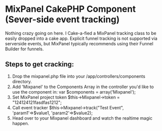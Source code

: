 # MixPanel CakePHP Component (Sever-side event tracking)
Nothing crazy going on here.  I Cake-a-fied a MixPanel tracking class to be easily dropped into a cake app.  Explicit funnel tracking is not supported via serverside events, but MixPanel typically recommends using their Funnel Builder for funnels.

## Steps to get cracking:
1.    Drop the mixpanel.php file into your /app/controllers/components directory.
2.    Add 'Mixpanel' to the Components Array in the controller you'd like to use the component in:
     var $components = array('Mixpanel');
3.    Set MixPanel project token
     $this->Mixpanel->token = "124124121fasdfas1212";
4.    Call event tracker
      $this->Mixpanel->track("Test Event", 'param1'=>$value1, 'param2'=>$value2);
5.    Head over to your Mixpanel dashboard and watch the realtime magic happen.